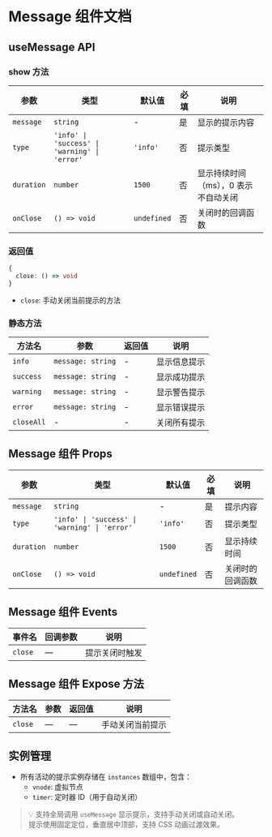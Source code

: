 # Message 组件文档

## useMessage API

### show 方法

| 参数         | 类型                                                                 | 默认值         | 必填 | 说明                         |
|------------|--------------------------------------------------------------------|-------------|----|----------------------------|
| `message`  | `string`                                                          | -           | 是  | 显示的提示内容                  |
| `type`     | `'info' \| 'success' \| 'warning' \| 'error'`                     | `'info'`    | 否  | 提示类型                      |
| `duration` | `number`                                                          | `1500`      | 否  | 显示持续时间（ms），0 表示不自动关闭 |
| `onClose`  | `() => void`                                                      | `undefined` | 否  | 关闭时的回调函数                |

### 返回值

```ts
{
  close: () => void
}
```

- `close`: 手动关闭当前提示的方法

### 静态方法

| 方法名     | 参数             | 返回值 | 说明           |
|---------|------------------|-----|--------------|
| `info`  | `message: string` | -   | 显示信息提示      |
| `success` | `message: string` | -   | 显示成功提示      |
| `warning` | `message: string` | -   | 显示警告提示      |
| `error`  | `message: string` | -   | 显示错误提示      |
| `closeAll` | -              | -   | 关闭所有提示      |

## Message 组件 Props

| 参数         | 类型                                                          | 默认值         | 必填 | 说明        |
|------------|-------------------------------------------------------------|-------------|----|-----------|
| `message`  | `string`                                                   | -           | 是  | 提示内容      |
| `type`     | `'info' \| 'success' \| 'warning' \| 'error'`              | `'info'`    | 否  | 提示类型      |
| `duration` | `number`                                                   | `1500`      | 否  | 显示持续时间    |
| `onClose`  | `() => void`                                               | `undefined` | 否  | 关闭时的回调函数 |

## Message 组件 Events

| 事件名      | 回调参数 | 说明           |
|----------|------|--------------|
| `close`  | —    | 提示关闭时触发     |

## Message 组件 Expose 方法

| 方法名       | 参数 | 返回值 | 说明     |
|-----------|----|-----|--------|
| `close`   | —  | —   | 手动关闭当前提示 |

## 实例管理

- 所有活动的提示实例存储在 `instances` 数组中，包含：
  - `vnode`: 虚拟节点
  - `timer`: 定时器 ID（用于自动关闭）

> 💡 支持全局调用 `useMessage` 显示提示，支持手动关闭或自动关闭。  
> 提示使用固定定位，垂直居中顶部，支持 CSS 动画过渡效果。